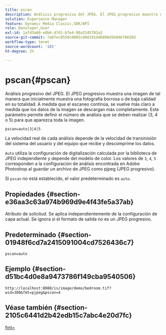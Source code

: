 ```yaml
---
title: pscan
description: Análisis progresivo del JPEG. El JPEG progresivo muestra una imagen de tal manera que inicialmente muestra una fotografía borrosa o de baja calidad en su totalidad.
solution: Experience Manager
feature: Dynamic Media Classic,SDK/API
role: Developer,User
exl-id: 1afd3a60-e0b6-47d1-b7e4-98a3145782a2
source-git-commit: 7a07ec9550c0685c908191dd6806d5b84678820d
workflow-type: tm+mt
source-wordcount: '181'
ht-degree: 2%

---
```


# pscan{#pscan}

Análisis progresivo del JPEG. El JPEG progresivo muestra una imagen de tal manera que inicialmente muestra una fotografía borrosa o de baja calidad en su totalidad. A medida que el escaneo continúa, se vuelve más claro a medida que los datos de la imagen se descargan más completamente. Este parámetro permite definir el número de análisis que se deben realizar (3, 4 o 5) para que aparezca toda la imagen.

`pscan=auto|3|4|5`

La velocidad real de cada análisis depende de la velocidad de transmisión del sistema del usuario y del equipo que recibe y descomprime los datos.

`Auto` utiliza la configuración de digitalización calculada por la biblioteca de JPEG independiente y depende del modelo de color. Los valores de `3`, `4`, `5` corresponden a la configuración de análisis encontrada en Adobe Photoshop al guardar un archivo de JPEG como pjpeg (JPEG progresivo).

Si `pscan` no está establecido, el valor predeterminado es `auto`.

## Propiedades {#section-e36aa3c63a974b969d9e4f43fe5a37ab}

Atributo de solicitud. Se aplica independientemente de la configuración de capa actual. Se ignora si el formato de salida no es un JPEG progresivo.

## Predeterminado {#section-01948f6cd7a2415091004cd7526436c7}

`pscan=auto`

## Ejemplo {#section-d51bc4d0e8a9473786f149cba9540506}

`http://localhost:8080/is/image/demo/bedroom.tif?wid=300&fmt=pjpeg&pscan=4`

## Véase también {#section-2105c6441d2b42edb15c7abc4e20d7fc}

[fmt=](../../../../../is-api/http-ref/image-serving-api-ref/c-http-protocol-reference/c-command-reference/r-is-http-fmt.md#reference-cdf10043423b45ba9fe15157fb3ae37a)
